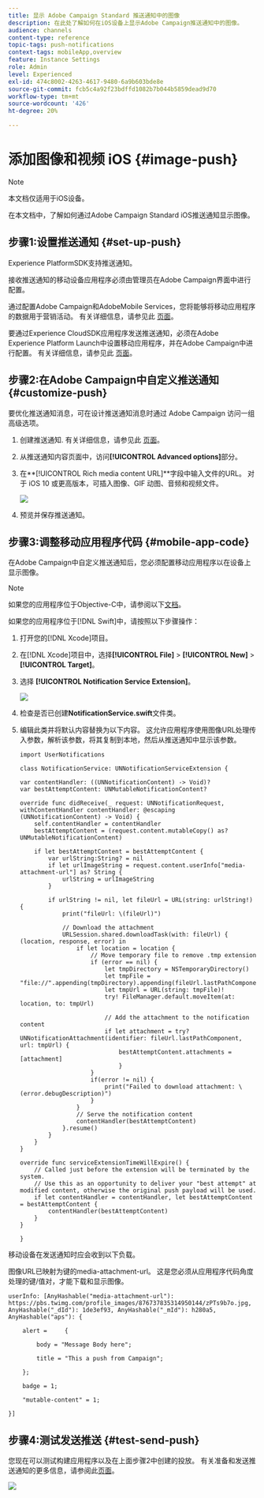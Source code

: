 ```yaml
---
title: 显示 Adobe Campaign Standard 推送通知中的图像
description: 在此处了解如何在iOS设备上显示Adobe Campaign推送通知中的图像。
audience: channels
content-type: reference
topic-tags: push-notifications
context-tags: mobileApp,overview
feature: Instance Settings
role: Admin
level: Experienced
exl-id: 474c8002-4263-4617-9480-6a9b603bde8e
source-git-commit: fcb5c4a92f23bdffd1082b7b044b5859dead9d70
workflow-type: tm+mt
source-wordcount: '426'
ht-degree: 20%

---
```


# 添加图像和视频 iOS {#image-push}

>[!NOTE]
>
>本文档仅适用于iOS设备。

在本文档中，了解如何通过Adobe Campaign Standard iOS推送通知显示图像。

## 步骤1:设置推送通知 {#set-up-push}

Experience PlatformSDK支持推送通知。

接收推送通知的移动设备应用程序必须由管理员在Adobe Campaign界面中进行配置。

通过配置Adobe Campaign和AdobeMobile Services，您将能够将移动应用程序的数据用于营销活动。 有关详细信息，请参见此 [ 页面](https://helpx.adobe.com/cn/campaign/kb/configuring-app-sdk.html)。

要通过Experience CloudSDK应用程序发送推送通知，必须在Adobe Experience Platform Launch中设置移动应用程序，并在Adobe Campaign中进行配置。 有关详细信息，请参见此 [ 页面](https://helpx.adobe.com/cn/campaign/kb/configuring-app-sdk.html#ChannelspecificapplicationconfigurationinAdobeCampaign)。

## 步骤2:在Adobe Campaign中自定义推送通知 {#customize-push}

要优化推送通知消息，可在设计推送通知消息时通过 Adobe Campaign 访问一组高级选项。

1. 创建推送通知. 有关详细信息，请参见此 [ 页面](../../channels/using/preparing-and-sending-a-push-notification.md)。

1. 从推送通知内容页面中，访问&#x200B;**[!UICONTROL Advanced options]**&#x200B;部分。

1. 在&#x200B;**[!UICONTROL Rich media content URL]**字段中输入文件的URL。
对于 iOS 10 或更高版本，可插入图像、GIF 动图、音频和视频文件。

   ![](assets/push_notif_advanced_6.png)

1. 预览并保存推送通知。

## 步骤3:调整移动应用程序代码 {#mobile-app-code}

在Adobe Campaign中自定义推送通知后，您必须配置移动应用程序以在设备上显示图像。

>[!NOTE]
>
>如果您的应用程序位于Objective-C中，请参阅以下[文档](https://experienceleague.adobe.com/docs/mobile-services/ios/messaging-ios/push-messaging/c-set-up-rich-push-notif-ios.html)。

如果您的应用程序位于[!DNL Swift]中，请按照以下步骤操作：

1. 打开您的[!DNL Xcode]项目。

1. 在[!DNL Xcode]项目中，选择&#x200B;**[!UICONTROL File]** > **[!UICONTROL New]** > **[!UICONTROL Target]**。

1. 选择 **[!UICONTROL Notification Service Extension]**。

   ![](assets/push_notif_advanced_12.png)

1. 检查是否已创建&#x200B;**NotificationService.swift**&#x200B;文件类。

1. 编辑此类并将默认内容替换为以下内容。
这允许应用程序使用图像URL处理传入参数，解析该参数，将其复制到本地，然后从推送通知中显示该参数。

   ```
   import UserNotifications
   
   class NotificationService: UNNotificationServiceExtension {
   
   var contentHandler: ((UNNotificationContent) -> Void)?
   var bestAttemptContent: UNMutableNotificationContent?
   
   override func didReceive(_ request: UNNotificationRequest, withContentHandler contentHandler: @escaping (UNNotificationContent) -> Void) {
       self.contentHandler = contentHandler
       bestAttemptContent = (request.content.mutableCopy() as? UNMutableNotificationContent)
   
       if let bestAttemptContent = bestAttemptContent {
           var urlString:String? = nil
           if let urlImageString = request.content.userInfo["media-attachment-url"] as? String {
               urlString = urlImageString
           }
   
           if urlString != nil, let fileUrl = URL(string: urlString!) {
               print("fileUrl: \(fileUrl)")
   
               // Download the attachment
               URLSession.shared.downloadTask(with: fileUrl) { (location, response, error) in
                   if let location = location {
                       // Move temporary file to remove .tmp extension
                       if (error == nil) {
                           let tmpDirectory = NSTemporaryDirectory()
                           let tmpFile = "file://".appending(tmpDirectory).appending(fileUrl.lastPathComponent)
                           let tmpUrl = URL(string: tmpFile)!
                           try! FileManager.default.moveItem(at: location, to: tmpUrl)
   
                           // Add the attachment to the notification content
                           if let attachment = try? UNNotificationAttachment(identifier: fileUrl.lastPathComponent, url: tmpUrl) {
                               bestAttemptContent.attachments = [attachment]
                               }
                       }
                       if(error != nil) {
                           print("Failed to download attachment: \(error.debugDescription)")
                       }
                   }
                   // Serve the notification content
                   contentHandler(bestAttemptContent)
               }.resume()
           }
       }
   }
   
   override func serviceExtensionTimeWillExpire() {
       // Called just before the extension will be terminated by the system.
       // Use this as an opportunity to deliver your "best attempt" at modified content, otherwise the original push payload will be used.
       if let contentHandler = contentHandler, let bestAttemptContent = bestAttemptContent {
           contentHandler(bestAttemptContent)
       }
   }
   
   }
   ```

移动设备在发送通知时应会收到以下负载。

图像URL已映射为键的media-attachment-url。 这是您必须从应用程序代码角度处理的键/值对，才能下载和显示图像。

```
userInfo: [AnyHashable("media-attachment-url"): https://pbs.twimg.com/profile_images/876737835314950144/zPTs9b7o.jpg, AnyHashable("_dId"): 1de3ef93, AnyHashable("_mId"): h280a5, AnyHashable("aps"): {
 
    alert =     {
 
        body = "Message Body here";
 
        title = "This a push from Campaign";
 
    };
 
    badge = 1;
 
    "mutable-content" = 1;
 
}]
```

## 步骤4:测试发送推送 {#test-send-push}

您现在可以测试构建应用程序以及在上面步骤2中创建的投放。 有关准备和发送推送通知的更多信息，请参阅此[页面](../../channels/using/preparing-and-sending-a-push-notification.md)。

![](assets/push_notif_advanced_34.png)
